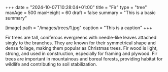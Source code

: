 +++
date = "2024-10-07T10:28:04+01:00"
title = "Fir"
type = "tree"
maxAge = 500
maxHeight = 60
draft = false
summary = "This is a basic summary" 

[image]
path = "/images/trees/1.jpg"
caption = "This is a caption"
+++

Fir trees are tall, coniferous evergreens with needle-like leaves attached singly to the branches. They are known for their symmetrical shape and dense foliage, making them popular as Christmas trees. Fir wood is light, strong, and used in construction, especially for framing and plywood. Fir trees are important in mountainous and boreal forests, providing habitat for wildlife and contributing to soil stabilization.
